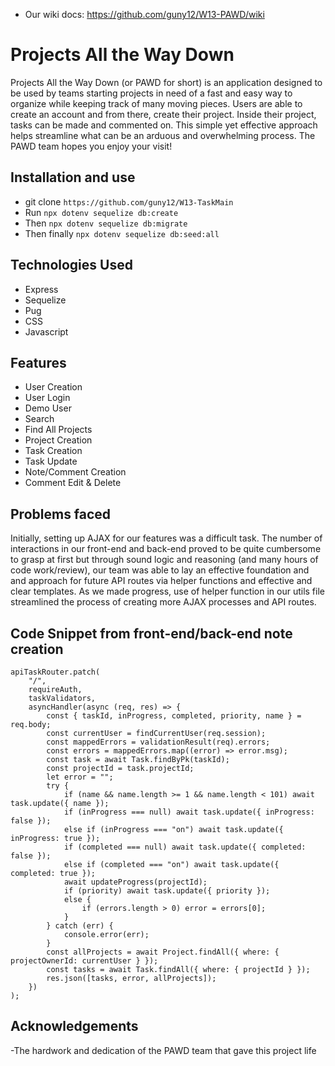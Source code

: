 - Our wiki docs: https://github.com/guny12/W13-PAWD/wiki

# Projects All the Way Down

Projects All the Way Down (or PAWD for short) is an application designed to be used by teams starting projects in need of a fast and easy way to organize while keeping track of many moving pieces. Users are able to create an account and from there, create their project. Inside their project, tasks can be made and commented on. This simple yet effective approach helps streamline what can be an arduous and overwhelming process. The PAWD team hopes you enjoy your visit!

## Installation and use

- git clone `https://github.com/guny12/W13-TaskMain`
- Run `npx dotenv sequelize db:create`
- Then `npx dotenv sequelize db:migrate`
- Then finally `npx dotenv sequelize db:seed:all`

## Technologies Used

- Express
- Sequelize
- Pug
- CSS
- Javascript

## Features

- User Creation
- User Login
- Demo User
- Search
- Find All Projects
- Project Creation
- Task Creation
- Task Update
- Note/Comment Creation
- Comment Edit & Delete

## Problems faced

Initially, setting up AJAX for our features was a difficult task. The number of interactions in our front-end and back-end proved to be quite cumbersome to grasp at first but through sound logic and reasoning (and many hours of code work/review), our team was able to lay an effective foundation and and approach for future API routes via helper functions and effective and clear templates. As we made progress, use of helper function in our utils file streamlined the process of creating more AJAX processes and API routes.


## Code Snippet from front-end/back-end note creation

```
apiTaskRouter.patch(
	"/",
	requireAuth,
	taskValidators,
	asyncHandler(async (req, res) => {
		const { taskId, inProgress, completed, priority, name } = req.body;
		const currentUser = findCurrentUser(req.session);
		const mappedErrors = validationResult(req).errors;
		const errors = mappedErrors.map((error) => error.msg);
		const task = await Task.findByPk(taskId);
		const projectId = task.projectId;
		let error = "";
		try {
			if (name && name.length >= 1 && name.length < 101) await task.update({ name });
			if (inProgress === null) await task.update({ inProgress: false });
			else if (inProgress === "on") await task.update({ inProgress: true });
			if (completed === null) await task.update({ completed: false });
			else if (completed === "on") await task.update({ completed: true });
			await updateProgress(projectId);
			if (priority) await task.update({ priority });
			else {
				if (errors.length > 0) error = errors[0];
			}
		} catch (err) {
			console.error(err);
		}
		const allProjects = await Project.findAll({ where: { projectOwnerId: currentUser } });
		const tasks = await Task.findAll({ where: { projectId } });
		res.json([tasks, error, allProjects]);
	})
);
```

## Acknowledgements

-The hardwork and dedication of the PAWD team that gave this project life
